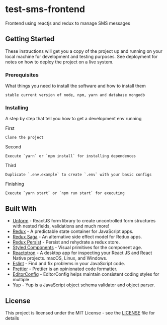 # test-sms-frontend
Frontend using reactjs and redux to manage SMS messages

## Getting Started

These instructions will get you a copy of the project up and running on your local machine for development and testing purposes. See deployment for notes on how to deploy the project on a live system.

### Prerequisites

What things you need to install the software and how to install them

```
stable current version of node, npm, yarn and database mongodb
```

### Installing

A step by step that tell you how to get a development env running

First

```
Clone the project
```

Second

```
Execute `yarn` or `npm install` for installing dependences
```

Third

```
Duplicate `.env.example` to create `.env` with your basic configs
```

Finishing

```
Execute `yarn start` or `npm run start` for executing
```

## Built With

* [Unform](https://github.com/Rocketseat/unform) - ReactJS form library to create uncontrolled form structures with nested fields, validations and much more!
* [Redux](https://redux.js.org/) - A predictable state container for JavaScript apps.
* [Redux Saga](https://redux-saga.js.org/) - An alternative side effect model for Redux apps.
* [Redux Persist](https://github.com/rt2zz/redux-persist) - Persist and rehydrate a redux store.
* [Styled Components](https://www.styled-components.com/) - Visual primitives for the component age.
* [Reactotron](https://github.com/infinitered/reactotron) - A desktop app for inspecting your React JS and React Native projects. macOS, Linux, and Windows.
* [Eslint](https://eslint.org/) - Find and fix problems in your JavaScript code.
* [Prettier](https://prettier.io/) - Prettier is an opinionated code formatter.
* [EditorConfig](https://editorconfig.org/) - EditorConfig helps maintain consistent coding styles for multiple
* [Yup](https://github.com/jquense/yup) - Yup is a JavaScript object schema validator and object parser.

## License

This project is licensed under the MIT License - see the [LICENSE](LICENSE) file for details
